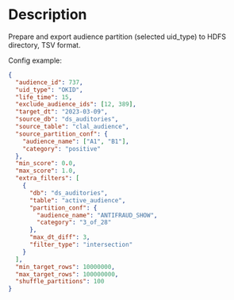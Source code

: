 # Description

Prepare and export audience partition (selected uid_type) to HDFS directory, TSV format.

Config example:
```json
{
  "audience_id": 737,
  "uid_type": "OKID",
  "life_time": 15,
  "exclude_audience_ids": [12, 389],
  "target_dt": "2023-03-09",
  "source_db": "ds_auditories",
  "source_table": "clal_audience",
  "source_partition_conf": {
    "audience_name": ["A1", "B1"],
    "category": "positive"
  },  
  "min_score": 0.0,
  "max_score": 1.0,
  "extra_filters": [
    {
      "db": "ds_auditories",
      "table": "active_audience",
      "partition_conf": {
        "audience_name": "ANTIFRAUD_SHOW",
        "category": "3_of_28"
      },
      "max_dt_diff": 3,
      "filter_type": "intersection"
    }
  ],
  "min_target_rows": 10000000,
  "max_target_rows": 100000000,
  "shuffle_partitions": 100
}
```
